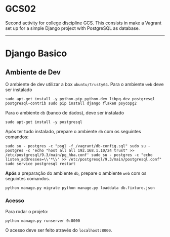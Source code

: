 # GCS02
Second activity for college discipline GCS. This consists in make a Vagrant set up for a simple Django project with PostgreSQL as database.

--------

# Django Basico

## Ambiente de Dev

O ambiente de dev utilizar a box `ubuntu/trusty64`. Para o ambiente `web`
deve ser instalado

``
sudo apt-get install -y python-pip python-dev libpq-dev postgresql postgresql-contrib
sudo pip install django flake8 psycopg2
``

Para o ambiente `db` (banco de dados), deve ser instalado

``
sudo apt-get install -y postgresql
``

Após ter tudo instalado, prepare o ambiente `db` com os seguintes comandos:

``
sudo su - postgres -c "psql -f /vagrant/db-config.sql"
sudo su - postgres -c 'echo "host all all 192.168.1.10/24 trust" >> /etc/postgresql/9.3/main/pg_hba.conf'
sudo su - postgres -c "echo listen_addresses=\\'*\\' >> /etc/postgresql/9.3/main/postgresql.conf"
sudo service postgresql restart
``

**Após** a preparação do ambiente `db`, prepare o ambiente `web` com os seguintes
comandos.

``
python manage.py migrate
python manage.py loaddata db.fixture.json
``

### Acesso

Para rodar o projeto:

``
python manage.py runserver 0:8000
``

O acesso deve ser feito através do `localhost:8000`.

